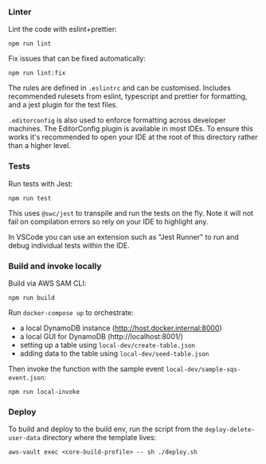 ### Linter

Lint the code with eslint+prettier:

```npm run lint```

Fix issues that can be fixed automatically:

```npm run lint:fix```

The rules are defined in `.eslintrc` and can be customised. Includes recommended rulesets from eslint, typescript and prettier for formatting, and a jest plugin for the test files.

`.editorconfig` is also used to enforce formatting across developer machines. The EditorConfig plugin is available in most IDEs. To ensure this works it's recommended to open your IDE at the root of this directory rather than a higher level.

### Tests

Run tests with Jest:

```npm run test```

This uses `@swc/jest` to transpile and run the tests on the fly. Note it will not fail on compilation errors so rely on your IDE to highlight any.

In VSCode you can use an extension such as "Jest Runner" to run and debug individual tests within the IDE.

### Build and invoke locally

Build via AWS SAM CLI:

```npm run build```

Run `docker-compose up` to orchestrate:
- a local DynamoDB instance (http://host.docker.internal:8000)
- a local GUI for DynamoDB (http://localhost:8001/)
- setting up a table using `local-dev/create-table.json` 
- adding data to the table using `local-dev/seed-table.json`

Then invoke the function with the sample event `local-dev/sample-sqs-event.json`:

```npm run local-invoke```

### Deploy

To build and deploy to the build env, run the script from the `deploy-delete-user-data` directory where the template lives:

```aws-vault exec <core-build-profile> -- sh ./deploy.sh```
